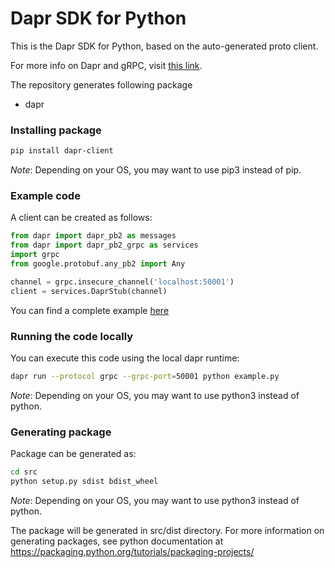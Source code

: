 # Dapr SDK for Python
This is the Dapr SDK for Python, based on the auto-generated proto client.<br>

For more info on Dapr and gRPC, visit [this link](https://github.com/dapr/docs/tree/master/howto/create-grpc-app).

The repository generates following package
- dapr

### Installing package
```sh
pip install dapr-client
```
*Note*: Depending on your OS, you may want to use pip3 instead of pip.

### Example code
A client can be created as follows:

```python
from dapr import dapr_pb2 as messages
from dapr import dapr_pb2_grpc as services
import grpc
from google.protobuf.any_pb2 import Any

channel = grpc.insecure_channel('localhost:50001')
client = services.DaprStub(channel)
```

You can find a complete example [here](https://github.com/dapr/python-sdk/blob/master/example.py)

### Running the code locally

You can execute this code using the local dapr runtime:

```sh
dapr run --protocol grpc --grpc-port=50001 python example.py
```
*Note*: Depending on your OS, you may want to use python3 instead of python.


### Generating package
Package can be generated as:
```sh
cd src
python setup.py sdist bdist_wheel
```
*Note*: Depending on your OS, you may want to use python3 instead of python.

The package will be generated in src/dist directory.
For more information on generating packages, see python documentation at https://packaging.python.org/tutorials/packaging-projects/
